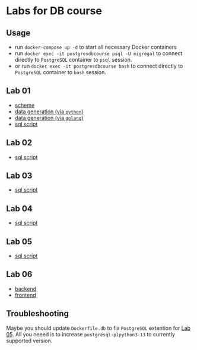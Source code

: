 # Labs for DB course

## Usage
* run `docker-compose up -d` to start all necessary Docker containers
* run `docker exec -it postgresdbcourse psql -U migregal` to connect directly to `PostgreSQL` container to `psql` session.
* or run `docker exec -it postgresdbcourse bash` to connect directly to `PostgreSQL` container to `bash` session.

## Lab 01
* [scheme](https://github.com/migregal/bmstu_iu7_db/tree/master/docs)
* [data generation (via `python`)](https://github.com/migregal/bmstu_iu7_db/tree/master/scripts)
* [data generation (via `golang`)](https://github.com/migregal/bmstu_iu7_db/tree/master/goscripts)
* [sql script](https://github.com/migregal/bmstu_iu7_db/blob/master/queries/lab_01/query.sql)

## Lab 02
* [sql script](https://github.com/migregal/bmstu_iu7_db/blob/master/queries/lab_02/query.sql)

## Lab 03
* [sql script](https://github.com/migregal/bmstu_iu7_db/blob/master/queries/lab_03/query.sql)

## Lab 04
* [sql script](https://github.com/migregal/bmstu_iu7_db/blob/master/queries/lab_04/query.sql)

## Lab 05
* [sql script](https://github.com/migregal/bmstu_iu7_db/blob/master/queries/lab_05/query.sql)

## Lab 06
* [backend](https://github.com/migregal/bmstu_iu7_db/tree/master/coke)
* [frontend](https://github.com/migregal/bmstu_iu7_db/tree/master/front)

## Troubleshooting
Maybe you should update `Dockerfile.db` to fix `PostgreSQL` extention for [Lab 05](#lab_05). All you neeed is to increase `postgresql-plpython3-13` to currently supported version.
